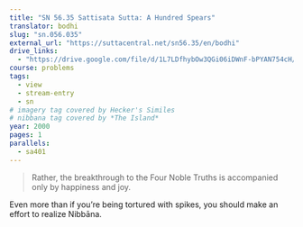 ```yaml
---
title: "SN 56.35 Sattisata Sutta: A Hundred Spears"
translator: bodhi
slug: "sn.056.035"
external_url: "https://suttacentral.net/sn56.35/en/bodhi"
drive_links:
  - "https://drive.google.com/file/d/1L7LDfhybOw3QGi06iDWnF-bPYAN754cH/view?usp=drivesdk"
course: problems
tags:
  - view
  - stream-entry
  - sn
# imagery tag covered by Hecker's Similes
# nibbana tag covered by *The Island*
year: 2000
pages: 1
parallels:
  - sa401
---
```


> Rather, the breakthrough to the Four Noble Truths is accompanied only by happiness and joy.

Even more than if you’re being tortured with spikes, you should make an effort to realize Nibbāna.

